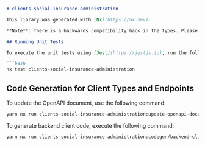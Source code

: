 ```markdown
# clients-social-insurance-administration

This library was generated with [Nx](https://nx.dev).

**Note**: There is a backwards compatibility hack in the types. Please avoid using it unless absolutely necessary.

## Running Unit Tests

To execute the unit tests using [Jest](https://jestjs.io), run the following command:

```bash
nx test clients-social-insurance-administration
```

## Code Generation for Client Types and Endpoints

To update the OpenAPI document, use the following command:

```bash
yarn nx run clients-social-insurance-administration:update-openapi-document
```

To generate backend client code, execute the following command:

```bash
yarn nx run clients-social-insurance-administration:codegen/backend-client
```
```